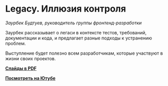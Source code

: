 # Legacy. Иллюзия контроля

_Заурбек Будтуев, руководитель группы фронтенд-разработки_

Заурбек рассказывает о легаси в контексте тестов, требований, документации и кода, и предлагает разные подходы к устранению проблем.

Выступление будет полезно всем разработчикам, которые участвуют в жизни своих проектов.

**[Слайды в PDF](legacy.pdf)**

**[Посмотреть на Ютубе](https://youtu.be/plQRQ00ubgk)**
